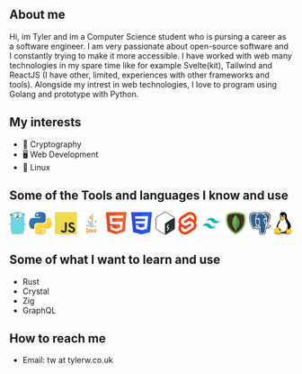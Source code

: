 ## About me
Hi, im Tyler and im a Computer Science student who is pursing a career as a software engineer. I am very passionate about open-source software and I constantly trying to make it more accessible. I have worked with web many technologies in my spare time like for example Svelte(kit), Tailwind and ReactJS (I have other, limited, experiences with other frameworks and tools). Alongside my intrest in web technologies, I love to program using Golang and prototype with Python. 

## My interests
- 🔐 Cryptography
- 🖥 Web Development
- 🐧 Linux

## Some of the Tools and languages I know and use
![Golang, Python, JavaScript, Java, HTML, CSS, Bash, Svelte, Tailwind, MongoDB, Postgres, Linux](./languages+tools.png)

## Some of what I want to learn and use
- Rust
- Crystal
- Zig
- GraphQL

## How to reach me
- Email: tw at tylerw.co.uk
